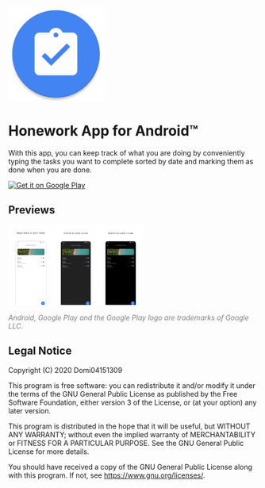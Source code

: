 ![App Icon](https://raw.githubusercontent.com/Domi04151309/HomeworkApp/master/app/src/main/res/mipmap-xxxhdpi/ic_launcher.png)
# Honework App for Android™
With this app, you can keep track of what you are doing by conveniently typing the tasks you want to complete sorted by date and marking them as done when you are done.

<a href='https://play.google.com/store/apps/details?id=io.github.domi04151309.homeworkapp'><img alt='Get it on Google Play' src='https://play.google.com/intl/en_us/badges/images/generic/en_badge_web_generic.png' height="80"/></a>

## Previews
<img src="https://raw.githubusercontent.com/Domi04151309/HomeworkApp/master/fastlane/metadata/android/en-US/images/phoneScreenshots/1.jpg" width="18%" /><img src="https://raw.githubusercontent.com/Domi04151309/HomeworkApp/master/fastlane/metadata/android/en-US/images/phoneScreenshots/2.jpg" width="18%" /><img src="https://raw.githubusercontent.com/Domi04151309/HomeworkApp/master/fastlane/metadata/android/en-US/images/phoneScreenshots/3.jpg" width="18%" />

<i style="color:gray;">Android, Google Play and the Google Play logo are trademarks of Google LLC.</i>

## Legal Notice
Copyright (C) 2020 Domi04151309

This program is free software: you can redistribute it and/or modify
it under the terms of the GNU General Public License as published by
the Free Software Foundation, either version 3 of the License, or
(at your option) any later version.

This program is distributed in the hope that it will be useful,
but WITHOUT ANY WARRANTY; without even the implied warranty of
MERCHANTABILITY or FITNESS FOR A PARTICULAR PURPOSE.  See the
GNU General Public License for more details.

You should have received a copy of the GNU General Public License
along with this program.  If not, see <https://www.gnu.org/licenses/>.

